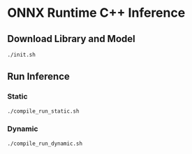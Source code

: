 # ONNX Runtime C++ Inference

## Download Library and Model

```bash
./init.sh
```

## Run Inference

### Static

```bash
./compile_run_static.sh
```

### Dynamic

```bash
./compile_run_dynamic.sh
```
